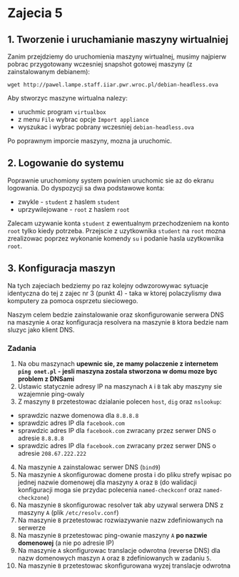 # Zajecia 5

## 1. Tworzenie i uruchamianie maszyny wirtualniej

Zanim przejdziemy do uruchomienia maszyny wirtualnej, musimy najpierw pobrac przygotowany wczesniej snapshot gotowej maszyny (z zainstalowanym debianem):

```
wget http://pawel.lampe.staff.iiar.pwr.wroc.pl/debian-headless.ova
```

Aby stworzyc maszyne wirtualna nalezy:
 - uruchmic program `virtualbox`
 - z menu `File` wybrac opcje `Import appliance`
 - wyszukac i wybrac pobrany wczesniej `debian-headless.ova`

Po poprawnym imporcie maszyny, mozna ja uruchomic.

## 2. Logowanie do systemu

Poprawnie uruchomiony system powinien uruchomic sie az do ekranu logowania. Do dyspozycji sa dwa podstawowe konta:
 - zwykle - `student` z haslem `student`
 - uprzywilejowane - `root` z haslem `root`

Zalecam uzywanie konta `student` z ewentualnym przechodzeniem na konto `root` tylko kiedy potrzeba. Przejscie z uzytkownika `student` na `root` mozna zrealizowac poprzez wykonanie komendy `su` i podanie hasla uzytkownika `root`.

## 3. Konfiguracja maszyn

Na tych zajeciach bedziemy po raz kolejny odwzorowywac sytuacje identyczna do tej z zajec nr 3 (punkt 4) - taka w ktorej polaczylismy dwa komputery za pomoca osprzetu sieciowego.

Naszym celem bedzie zainstalowanie oraz skonfigurowanie serwera DNS na maszynie `A` oraz konfiguracja resolvera na maszynie `B` ktora bedzie nam sluzyc jako klient DNS.

### Zadania

1. Na obu maszynach **upewnic sie, ze mamy polaczenie z internetem `ping onet.pl` - jesli maszyna zostala stworzona w domu moze byc problem z DNSami**
2. Ustawic statycznie adresy IP na maszynach `A` i `B` tak aby maszyny sie wzajemnie ping-owaly
3. Z maszyny `B` przetestowac dzialanie polecen `host`, `dig` oraz `nslookup`:
  * sprawdzic nazwe domenowa dla `8.8.8.8`
  * sprawdzic adres IP dla `facebook.com`
  * sprawdzic adres IP dla `facebook.com` zwracany przez serwer DNS o adresie `8.8.8.8`
  * sprawdzic adres IP dla `facebook.com` zwracany przez serwer DNS o adresie `208.67.222.222`
4. Na maszynie `A` zainstalowac serwer DNS (`bind9`)
5. Na maszynie `A` skonfigurowac domene prosta i do pliku strefy wpisac po jednej nazwie domenowej dla maszyny `A` oraz `B` (do walidacji konfiguracji moga sie przydac polecenia `named-checkconf` oraz `named-checkzone`)
6. Na maszynie `B` skonfigurowac resolver tak aby uzywal serwera DNS z maszyny `A` (plik `/etc/resolv.conf`)
7. Na maszynie `B` przetestowac rozwiazywanie nazw zdefiniowanych na serwerze
8. Na maszynie `B` przetestowac ping-owanie maszyny `A` **po nazwie domenowej** (a nie po adresie IP)
9. Na maszynie `A` skonfigurowac translacje odwrotna (reverse DNS) dla nazw domenowych maszyn `A` oraz `B` zdefiniowanych w zadaniu `5`.
10. Na maszynie `B` przetestowac skonfigurowana wyzej translacje odwrotna
